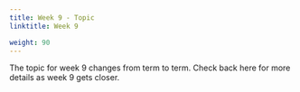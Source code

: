 ```yaml
---
title: Week 9 - Topic
linktitle: Week 9

weight: 90
---
```


The topic for week 9 changes from term to term. Check back here for more
details as week 9 gets closer.
